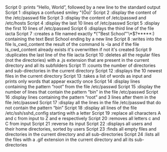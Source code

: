 Script 0 :prints “Hello, World”, followed by a new line to the standard output
Script 1 :displays a confused smiley "(Ôo)'
Script 2 :display the content of the /etc/passwd file
Script 3 :display the content of /etc/passwd and /etc/hosts
Script 4 :display the last 10 lines of /etc/passwd
Script 5 :display the first 10 lines of /etc/passwd
Script 6 :displays the third line of the file iacta
Script 7 :creates a file named exactly \*\\'"Best School"\'\\*$\?\*\*\*\*\*:) containing the text Best School ending by a new line
Script 8 :writes into the file ls_cwd_content the result of the command ls -la and if the file ls_cwd_content already exists it's overwritten if not it's created
Script 9 :duplicates the last line of the file iacta
Script 10 :deletes all the regular files (not the directories) with a .js extension that are present in the current directory and all its subfolders
Script 11 :counts the number of directories and sub-directories in the current directory
Script 12 :displays the 10 newest files in the current directory
Script 13 :takes a list of words as input and prints only words that appear exactly once
Script 14 :display lines containing the pattern “root” from the file /etc/passwd
Script 15 :display the number of lines that contain the pattern “bin” in the file /etc/passwd
Script 16 :display lines containing the pattern “root” and 3 lines after them in the file /etc/passwd
Script 17 :display all the lines in the file /etc/passwd that do not contain the pattern “bin”
Script 18 :display all lines of the file /etc/ssh/sshd_config starting with a letter
Script 19 :replace all characters A and c from input to Z and e respectively
Script 20 :removes all letters c and C from input
Script 21 :reverse its input
Script 22 :displays all users and their home directories, sorted by users
Script 23 :finds all empty files and directories in the current directory and all sub-directories
Script 24 :lists all the files with a .gif extension in the current directory and all its sub-directories